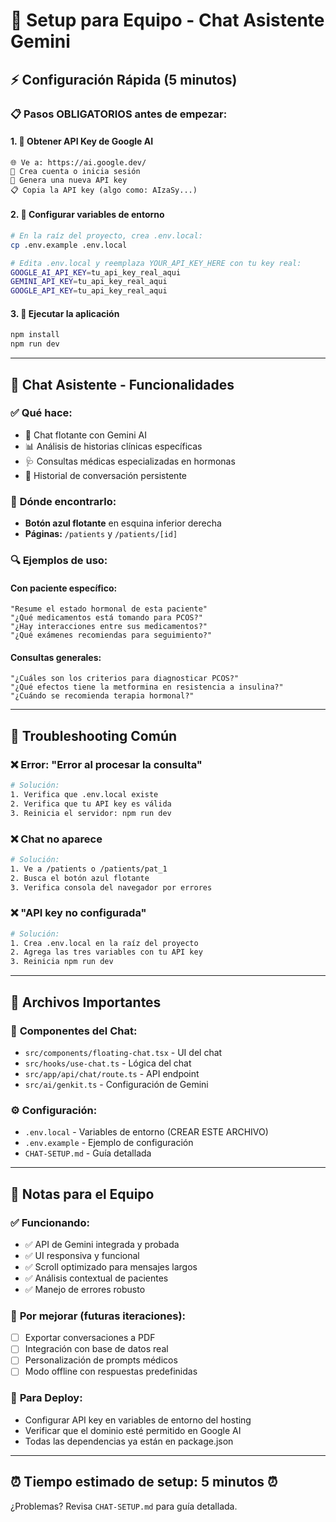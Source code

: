 # 🚀 Setup para Equipo - Chat Asistente Gemini

## ⚡ Configuración Rápida (5 minutos)

### 📋 **Pasos OBLIGATORIOS antes de empezar:**

#### 1. 🔑 **Obtener API Key de Google AI**
```
🌐 Ve a: https://ai.google.dev/
📝 Crea cuenta o inicia sesión
🔑 Genera una nueva API key
📋 Copia la API key (algo como: AIzaSy...)
```

#### 2. 📁 **Configurar variables de entorno**
```bash
# En la raíz del proyecto, crea .env.local:
cp .env.example .env.local

# Edita .env.local y reemplaza YOUR_API_KEY_HERE con tu key real:
GOOGLE_AI_API_KEY=tu_api_key_real_aqui
GEMINI_API_KEY=tu_api_key_real_aqui  
GOOGLE_API_KEY=tu_api_key_real_aqui
```

#### 3. 🚀 **Ejecutar la aplicación**
```bash
npm install
npm run dev
```

---

## 🎯 **Chat Asistente - Funcionalidades**

### ✅ **Qué hace:**
- 🤖 Chat flotante con Gemini AI
- 📊 Análisis de historias clínicas específicas
- 🩺 Consultas médicas especializadas en hormonas
- 💬 Historial de conversación persistente

### 📍 **Dónde encontrarlo:**
- **Botón azul flotante** en esquina inferior derecha
- **Páginas:** `/patients` y `/patients/[id]`

### 🔍 **Ejemplos de uso:**

#### Con paciente específico:
```
"Resume el estado hormonal de esta paciente"
"¿Qué medicamentos está tomando para PCOS?"
"¿Hay interacciones entre sus medicamentos?"
"¿Qué exámenes recomiendas para seguimiento?"
```

#### Consultas generales:
```
"¿Cuáles son los criterios para diagnosticar PCOS?"
"¿Qué efectos tiene la metformina en resistencia a insulina?"
"¿Cuándo se recomienda terapia hormonal?"
```

---

## 🚨 **Troubleshooting Común**

### ❌ **Error: "Error al procesar la consulta"**
```bash
# Solución:
1. Verifica que .env.local existe
2. Verifica que tu API key es válida
3. Reinicia el servidor: npm run dev
```

### ❌ **Chat no aparece**
```bash
# Solución:
1. Ve a /patients o /patients/pat_1
2. Busca el botón azul flotante
3. Verifica consola del navegador por errores
```

### ❌ **"API key no configurada"**
```bash
# Solución:
1. Crea .env.local en la raíz del proyecto
2. Agrega las tres variables con tu API key
3. Reinicia npm run dev
```

---

## 📁 **Archivos Importantes**

### 🔧 **Componentes del Chat:**
- `src/components/floating-chat.tsx` - UI del chat
- `src/hooks/use-chat.ts` - Lógica del chat
- `src/app/api/chat/route.ts` - API endpoint
- `src/ai/genkit.ts` - Configuración de Gemini

### ⚙️ **Configuración:**
- `.env.local` - Variables de entorno (CREAR ESTE ARCHIVO)
- `.env.example` - Ejemplo de configuración
- `CHAT-SETUP.md` - Guía detallada

---

## 🌟 **Notas para el Equipo**

### ✅ **Funcionando:**
- ✅ API de Gemini integrada y probada
- ✅ UI responsiva y funcional
- ✅ Scroll optimizado para mensajes largos
- ✅ Análisis contextual de pacientes
- ✅ Manejo de errores robusto

### 🔄 **Por mejorar (futuras iteraciones):**
- [ ] Exportar conversaciones a PDF
- [ ] Integración con base de datos real
- [ ] Personalización de prompts médicos
- [ ] Modo offline con respuestas predefinidas

### 🚀 **Para Deploy:**
- Configurar API key en variables de entorno del hosting
- Verificar que el dominio esté permitido en Google AI
- Todas las dependencias ya están en package.json

---

## ⏰ **Tiempo estimado de setup: 5 minutos** ⏰

¿Problemas? Revisa `CHAT-SETUP.md` para guía detallada.
